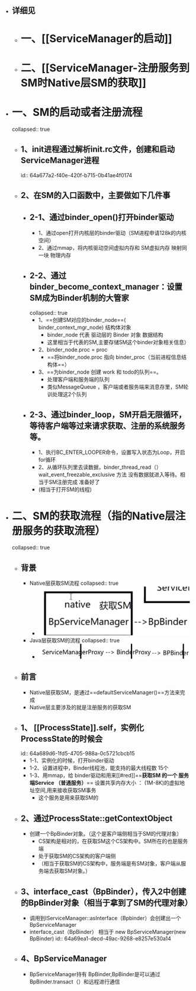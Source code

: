 - ## 详细见
	- # 一、[[ServiceManager的启动]]
	- # 二、[[ServiceManager-注册服务到SM时Native层SM的获取]]
- # 一、SM的启动或者注册流程
  collapsed:: true
	- ## 1、init进程通过解析init.rc文件，创建和启动ServiceManager进程
	  id:: 64a677a2-f40e-420f-b715-0b41ae4f0174
	- ## 2、在SM的入口函数中，主要做如下几件事
		- ## 2-1、通过binder_open()打开binder驱动
			- 1、通过open打开内核层的binder驱动（SM进程申请128k的内核空间）
			- 2、通过mmap，将内核驱动空间虚拟内存和 SM虚拟内存 映射同一块 物理内存
		- ## 2-2、通过binder_become_context_manager：设置SM成为Binder机制的大管家
		  collapsed:: true
			- 1、==创建SM对应的binder_node==( binder_context_mgr_node) 结构体对象
				- binder_node 代表 驱动层的 Binder 对象 数据结构
				- 这里相当于代表的SM,主要存储SM这个binder对象相关信息）
			- 2、binder_node.proc = proc
				- ==将binder_node.proc 指向 binder_proc（当前进程信息结构体==）
			- 3、==为binder_node 创建 work 和 todo的队列==。
				- 处理客户端和服务端的队列
				- 类似MessageQueue ，客户端或者服务端来消息存里，SM轮训处理这2个队列
		- ## 2-3、通过binder_loop，SM开启无限循环，等待客户端等过来请求获取、注册的系统服务等。
			- 1、执行BC_ENTER_LOOPER命令，设置写入状态为Loop，开启for循环
			- 2、从循环队列里去读数据，binder_thread_read（）wait_event_freezable_exclusive 方法 没有数据就进入等待。相当于SM注册完成 准备好了
			- (相当于打开SM的线程)
- # 二、SM的获取流程（指的Native层注册服务的获取流程）
  collapsed:: true
	- ## 背景
		- Native层获取SM流程
		  collapsed:: true
			- ![image.png](../assets/image_1688641332706_0.png)
		- Java层获取SM的流程
		  collapsed:: true
			- ![image.png](../assets/image_1688641368736_0.png)
	- ## 前言
		- Native层获取SM，是通过==defaultServiceManager()==方法来完成
		- Native层主要涉及的就是注册服务的获取SM
	- ## 1、 [[ProcessState]].self，实例化ProcessState的时候会
	  id:: 64a689d6-1fd5-4705-988a-0c5721cbcb15
		- 1-1、实例化的时候，打开binder驱动
		- 1-2、设置进程中，Binder线程池，能支持的最大线程数  15个
		- 1-3、用mmap，给 binder驱动和用来[[#red]]==**获取SM 的一个 服务端Service （普通服务）**== 设置共享内存大小 ： (1M-8K)的虚拟地址空间,用来接收获取SM事务
			- 这个服务是用来获取SM的
	- ## 2、通过ProcessState::getContextObject
		- 创建一个BpBinder对象。（这个是客户端侧相当于SM的代理对象）
			- CS架构是相对的，在获取SM这个CS架构中。SM所在的也是服务端
			- 处于获取SM的CS架构的客户端侧
			- （相当于获取SM的CS架构中，服务端是有SM对象，客户端从服务端去获取SM对象。）
	- ## 3、interface_cast（BpBinder），传入2中创建的BpBinder对象（相当于拿到了SM的代理对象）
		- 调用到IServiceManager::asInterface（Bpbinder）会创建出一个BpServiceManager
		- interface_cast（BpBinder） 相当于 new BpServiceManager(new BpBinder)
		  id:: 64a69ea1-decd-49ac-9268-e8257e530a14
	- ## 4、BpServiceManager
		- BpServiceManager持有 BpBinder,BpBinder是可以通过BpBinder.transact（）和远程进行通信